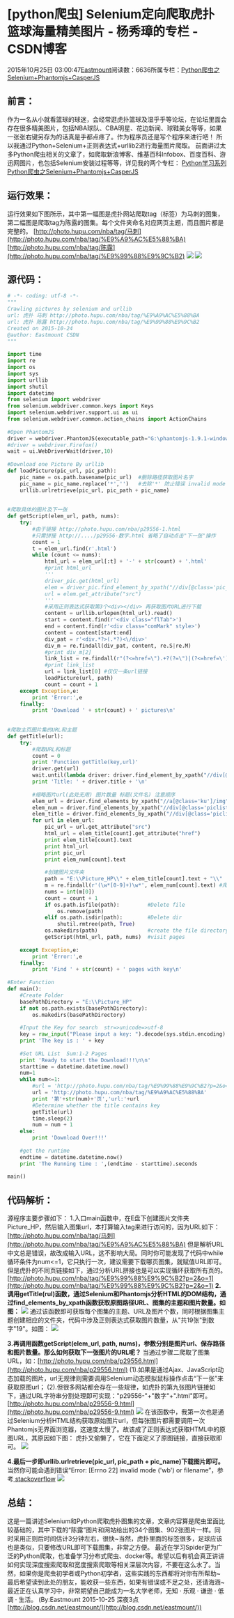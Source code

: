 
# [python爬虫] Selenium定向爬取虎扑篮球海量精美图片 - 杨秀璋的专栏 - CSDN博客

2015年10月25日 03:00:47[Eastmount](https://me.csdn.net/Eastmount)阅读数：6636所属专栏：[Python爬虫之Selenium+Phantomjs+CasperJS](https://blog.csdn.net/column/details/eastmount-spider.html)



## 前言：
作为一名从小就看篮球的球迷，会经常逛虎扑篮球及湿乎乎等论坛，在论坛里面会存在很多精美图片，包括NBA球队、CBA明星、花边新闻、球鞋美女等等，如果一张张右键另存为的话真是手都点疼了。作为程序员还是写个程序来进行吧！
所以我通过Python+Selenium+正则表达式+urllib2进行海量图片爬取。
前面讲过太多Python爬虫相关的文章了，如爬取新浪博客、维基百科Infobox、百度百科、游迅网图片，也包括Selenium安装过程等等，详见我的两个专栏：
[Python学习系列](http://blog.csdn.net/column/details/eastmount-python.html)
[Python爬虫之Selenium+Phantomjs+CasperJS](http://blog.csdn.net/column/details/eastmount-spider.html)

## 运行效果：
运行效果如下图所示，其中第一幅图是虎扑网站爬取tag（标签）为马刺的图集，第二幅图是爬取tag为陈露的图集。每个文件夹命名对应网页主题，而且图片都是完整的。
[http://photo.hupu.com/nba/tag/马刺](http://photo.hupu.com/nba/tag/%E9%A9%AC%E5%88%BA)
[http://photo.hupu.com/nba/tag/陈露](http://photo.hupu.com/nba/tag/%E9%99%88%E9%9C%B2)
![](https://img-blog.csdn.net/20151025014137434)
![](https://img-blog.csdn.net/20151025014207882)


## 源代码：

```python
# -*- coding: utf-8 -*-  
""" 
Crawling pictures by selenium and urllib
url: 虎扑 马刺 http://photo.hupu.com/nba/tag/%E9%A9%AC%E5%88%BA
url: 虎扑 陈露 http://photo.hupu.com/nba/tag/%E9%99%88%E9%9C%B2
Created on 2015-10-24
@author: Eastmount CSDN  
"""    
    
import time            
import re            
import os    
import sys  
import urllib  
import shutil  
import datetime  
from selenium import webdriver        
from selenium.webdriver.common.keys import Keys        
import selenium.webdriver.support.ui as ui        
from selenium.webdriver.common.action_chains import ActionChains    
    
#Open PhantomJS    
driver = webdriver.PhantomJS(executable_path="G:\phantomjs-1.9.1-windows\phantomjs.exe")
#driver = webdriver.Firefox()  
wait = ui.WebDriverWait(driver,10)    
  
#Download one Picture By urllib 
def loadPicture(pic_url, pic_path):  
    pic_name = os.path.basename(pic_url)  #删除路径获取图片名字
    pic_name = pic_name.replace('*','')   #去除'*' 防止错误 invalid mode ('wb') or filename
    urllib.urlretrieve(pic_url, pic_path + pic_name)
    
  
#爬取具体的图片及下一张
def getScript(elem_url, path, nums):
    try:
        #由于链接 http://photo.hupu.com/nba/p29556-1.html
        #只需拼接 http://..../p29556-数字.html 省略了自动点击"下一张"操作
        count = 1
        t = elem_url.find(r'.html')
        while (count <= nums):
            html_url = elem_url[:t] + '-' + str(count) + '.html'
            #print html_url
            '''
            driver_pic.get(html_url)
            elem = driver_pic.find_element_by_xpath("//div[@class='pic_bg']/div/img")
            url = elem.get_attribute("src")
            '''
            #采用正则表达式获取第3个<div></div> 再获取图片URL进行下载
            content = urllib.urlopen(html_url).read()
            start = content.find(r'<div class="flTab">')
            end = content.find(r'<div class="comMark" style>')
            content = content[start:end]
            div_pat = r'<div.*?>(.*?)<\/div>'
            div_m = re.findall(div_pat, content, re.S|re.M)
            #print div_m[2]
            link_list = re.findall(r"(?<=href=\").+?(?=\")|(?<=href=\').+?(?=\')", div_m[2])
            #print link_list
            url = link_list[0] #仅仅一条url链接
            loadPicture(url, path)
            count = count + 1
    except Exception,e:  
        print 'Error:',e  
    finally:  
        print 'Download ' + str(count) + ' pictures\n'  
    
      
#爬取主页图片集的URL和主题  
def getTitle(url):  
    try:  
        #爬取URL和标题  
        count = 0  
        print 'Function getTitle(key,url)'  
        driver.get(url)  
        wait.until(lambda driver: driver.find_element_by_xpath("//div[@class='piclist3']"))
        print 'Title: ' + driver.title + '\n'
        
        #缩略图片url(此处无用) 图片数量 标题(文件名) 注意顺序
        elem_url = driver.find_elements_by_xpath("//a[@class='ku']/img")
        elem_num = driver.find_elements_by_xpath("//div[@class='piclist3']/table/tbody/tr/td/dl/dd[1]")
        elem_title = driver.find_elements_by_xpath("//div[@class='piclist3']/table/tbody/tr/td/dl/dt/a")
        for url in elem_url:  
            pic_url = url.get_attribute("src")
            html_url = elem_title[count].get_attribute("href")
            print elem_title[count].text
            print html_url 
            print pic_url
            print elem_num[count].text
            
            #创建图片文件夹
            path = "E:\\Picture_HP\\" + elem_title[count].text + "\\"
            m = re.findall(r'(\w*[0-9]+)\w*', elem_num[count].text) #爬虫图片张数
            nums = int(m[0])
            count = count + 1 
            if os.path.isfile(path):         #Delete file  
                os.remove(path)  
            elif os.path.isdir(path):        #Delete dir  
                shutil.rmtree(path, True)  
            os.makedirs(path)                #create the file directory  
            getScript(html_url, path, nums)  #visit pages
                  
    except Exception,e:  
        print 'Error:',e  
    finally:  
        print 'Find ' + str(count) + ' pages with key\n'  
      
#Enter Function  
def main():  
    #Create Folder  
    basePathDirectory = "E:\\Picture_HP"  
    if not os.path.exists(basePathDirectory):  
        os.makedirs(basePathDirectory)  
  
    #Input the Key for search  str=>unicode=>utf-8  
    key = raw_input("Please input a key: ").decode(sys.stdin.encoding)  
    print 'The key is : ' + key  
  
    #Set URL List  Sum:1-2 Pages  
    print 'Ready to start the Download!!!\n\n'  
    starttime = datetime.datetime.now()   
    num=1  
    while num<=1:
        #url = 'http://photo.hupu.com/nba/tag/%E9%99%88%E9%9C%B2?p=2&o=1'
        url = 'http://photo.hupu.com/nba/tag/%E9%A9%AC%E5%88%BA'        
        print '第'+str(num)+'页','url:'+url  
        #Determine whether the title contains key  
        getTitle(url)  
        time.sleep(2)  
        num = num + 1  
    else:  
        print 'Download Over!!!'  
  
    #get the runtime  
    endtime = datetime.datetime.now()  
    print 'The Running time : ',(endtime - starttime).seconds  
          
main()
```

## 代码解析：
源程序主要步骤如下：
1.入口main函数中，在E盘下创建图片文件夹Picture_HP，然后输入图集url，本打算输入tag来进行访问的，因为URL如下：
[http://photo.hupu.com/nba/tag/马刺](http://photo.hupu.com/nba/tag/%E9%A9%AC%E5%88%BA)
但是解析URL中文总是错误，故改成输入URL，这不影响大局。同时你可能发现了代码中while循环条件为num<=1，它只执行一次，建议需要下载哪页图集，就赋值URL即可。但是虎扑的不同页链接如下，通过分析URL拼接也是可以实现循环获取所有页的。
[http://photo.hupu.com/nba/tag/%E9%99%88%E9%9C%B2?p=2&o=1](http://photo.hupu.com/nba/tag/%E9%99%88%E9%9C%B2?p=2&o=1)
**2.调用getTitle(rul)函数，通过Selenium和Phantomjs分析HTML的DOM结构，通过find_elements_by_xpath函数获取原图路径URL、图集的主题和图片数量。如图：**
![](https://img-blog.csdn.net/20151025021117002)
通过该函数即可获取每个图集的主题、URL及图片个数，同时根据图集主题创建相应的文件夹，代码中涉及正则表达式获取图片数量，从"共19张"到数字"19"。如图：
![](https://img-blog.csdn.net/20151025021942006)

**3.再调用函数getScript(elem_url, path, nums)，参数分别是图片url、保存路径和图片数量。那么如何获取下一张图片的URL呢？**
当通过步骤二爬取了图集URL，如：[http://photo.hupu.com/nba/p29556.html](http://photo.hupu.com/nba/p29556.html)
(1).如果是通过Ajax、JavaScript动态加载的图片，url无规律则需要调用Selenium动态模拟鼠标操作点击“下一张”来获取原图url；
(2).但很多网站都会存在一些规律，如虎扑的第九张图片链接如下，通过URL字符串分割处理即可实现："p29556-"+"数字"+".html"即可。
[http://photo.hupu.com/nba/p29556-9.html](http://photo.hupu.com/nba/p29556-9.html)
![](https://img-blog.csdn.net/20151025022854371)
在该函数中，我第一次也是通过Selenium分析HTML结构获取原始图片url，但每张图片都需要调用一次Phantomjs无界面浏览器，这速度太慢了。故该成了正则表达式获取HTML中的原图URL，其原因如下图：
虎扑又偷懒了，它在下面定义了原图链接，直接获取即可。
![](https://img-blog.csdn.net/20151025023734300)


**4.最后一步即urllib.urlretrieve(pic_url, pic_path + pic_name)下载图片即可。**
当然你可能会遇到错误“Error: [Errno 22] invalid mode ('wb') or filename”，参考[
stackoverflow](http://stackoverflow.com/questions/22620965/ioerror-errno-22-invalid-mode-wb-or-filename)
![](https://img-blog.csdn.net/20151025024227472)

## 总结：

这是一篇讲述Selenium和Python爬取虎扑图集的文章，文章内容算是爬虫里面比较基础的，其中下载的“陈露”图片和网站给出的34个图集、902张图片一样。同时采用正则后时间估计3分钟左右，很快~当然，虎扑里面的标签很多，足球应该也是类似，只要修改URL即可下载图集，非常之方便。
最近在学习Spider更为广泛的Python爬取，也准备学习分布式爬虫、docker等。希望以后有机会真正讲讲如何实现深度搜索爬取和宽度搜索爬取等相关深层次内容，不要在这么水了。当然，如果你是爬虫初学者或Python初学者，这些实践的东西都将对你有所帮助~
最后希望读到此处的朋友，能收获一些东西，如果有错误或不足之处，还请海涵~最近正在认真学习中，非常期望自己能成为一名大学老师，无知 · 乐观 · 谦逊 · 低调 · 生活。
(By:Eastmount
 2015-10-25 深夜3点[http://blog.csdn.net/eastmount/](http://blog.csdn.net/eastmount/))




